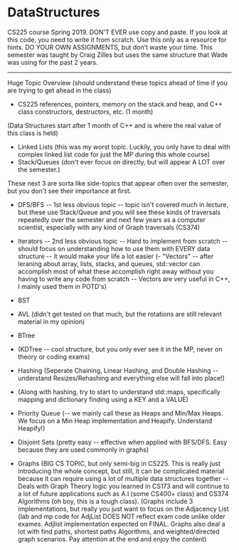 # DataStructures
CS225 course Spring 2019. DON'T EVER use copy and paste. If you look at this code, you need to write it from scratch. Use this only as a resource for hints. DO YOUR OWN ASSIGNMENTS, but don't waste your time. This semester was taught by Craig Zilles but uses the same structure that Wade was using for the past 2 years.

--------------------------------------------------------------------------
Huge Topic Overview (should understand these topics ahead of time if you are trying to get ahead in the class)
- CS225 references, pointers, memory on the stack and heap, and C++ class constructors, destructors, etc. (1 month)

(Data Structures start after 1 month of C++ and is where the real value of this class is held)
- Linked Lists (this was my worst topic. Luckily, you only have to deal with complex linked list code for just the MP during this whole course)
- Stack/Queues (don't ever focus on directly, but will appear A LOT over the semester.)

These next 3 are sorta like side-topics that appear often over the semester, but you don't see their importance at first.
- DFS/BFS -- 1st less obvious topic -- topic isn't covered much in lecture, but these use Stack/Queue and you will see these kinds of traversals repeatedly over the semester and next few years as a computer scientist, especially with any kind of Graph traversals (CS374)
- Iterators -- 2nd less obvious topic -- Hard to implement from scratch -- should focus on understanding how to use them with EVERY data structure -- it would make your life a lot easier
(- "Vectors" -- after leraning about array, lists, stacks, and queues, std::vector can accomplish most of what these accomplish right away without you having to write any code from scratch -- Vectors are very useful in C++, I mainly used them in POTD's)

- BST
- AVL (didn't get tested on that much, but the rotations are still relevant material in my opinion)
- BTree
- (KDTree -- cool structure, but you only ever see it in the MP, never on theory or coding exams)
- Hashing (Seperate Chaining, Linear Hashing, and Double Hashing -- understand Resizes/Rehashing and everything else will fall into place!)
- (Along with hashing, try to start to understand std::maps, specifically mapping and dictionary finding using a KEY and a VALUE)
- Priority Queue (-- we mainly call these as Heaps and Min/Max Heaps. We focus on a Min Heap implementation and Heapify. Understand Heapify!)
- Disjoint Sets (pretty easy -- effective when applied with BFS/DFS. Easy because they are used commonly in graphs)
- Graphs (BIG CS TOPIC, but only semi-big in CS225. This is really just introducing the whole concept, but still, it can be complicated material because it can require using a lot of multiple data structures together -- Deals with Graph Theory logic you learned in CS173 and will continue to a lot of future applications such as A.I (some CS400+ class) and CS374 Algorithms (oh boy, this is a tough class).
(Graphs include 3 implementations, but really you just want to focus on the Adjacency List (lab and mp code for AdjList DOES NOT reflect exam code unlike older exames. Adjlist implementation expected on FINAL. Graphs also deal a lot with find paths, shortest paths Algorithms, and weighted/directed graph scenarios. Pay attention at the end and enjoy the content)
